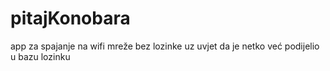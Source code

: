 # pitajKonobara
app za spajanje na wifi mreže bez lozinke uz uvjet da je netko već podijelio u bazu lozinku
